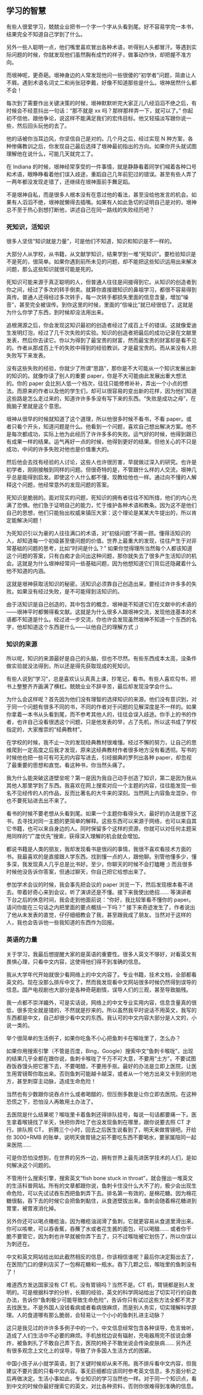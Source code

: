 <div class="inner">
<h2>学习的智慧</h2>
<p>有些人很爱学习，兢兢业业把书一个字一个字从头看到尾。好不容易学完一本书，结果完全不知道自己学到了什么。</p>
<p>另外一些人聪明一点，他们嘴里喜欢冒出各种术语，听得别人头都冒汗。等遇到实际问题的时候，你就发现他们虽然胸有成竹的样子，做事动作快，却把握不准方向。</p>
<p>而垠神呢，更奇葩。垠神身边的人常发现他问一些很傻的“初学者”问题，简直让人不屑。遇到术语名词丈二和尚张冠李戴，好像不知道那些是什么。垠神居然什么都不会！</p>
<p>每次到了需要作出关键决策的时候，垠神默默听完大家正儿八经滔滔不绝之后，有时候会不经意抖出一句话：“那不就是 xx 吗？那样那样弄一下，就可以了。” 你起初不信他，跟他争论，说这样不能满足我们的宏伟目标。他又轻描淡写跟你说一些，然后回头玩他的去了。</p>
<p>他的话被你当耳边风，你坚信自己是对的。几个月之后，经过实现 N 种方案，各种惨痛教训之后，你发现自己最后选择了垠神最初指出的方向。如果你开头就试图理解他在说什么，可能几天就完工了。</p>
<p>在 Indiana 的时候，垠神经常享受的一件事情，就是静静看着同学们喊着各种口号和术语，眼睁睁看着他们误入歧途，重蹈自己几年前犯过的错误。甚至有些人弄了一两年都没发现走错了，还继续在垠神面前手舞足蹈。</p>
<p>不是垠神自私，而是很多人根本没有在意过他的看法，甚至没给他发言的机会。如果有人滔滔不绝，垠神就懒得去插嘴。如果有人如此急切的证明自己是对的，垠神总不至于热心到想打断他，讲述自己在同一路线的失败经历吧？</p>
<h3 id="死知识活知识">死知识，活知识</h3>
<p>很多人坚信“知识就是力量”，可是他们不知道，知识和知识是不一样的。</p>
<p>大部分人从学校，从书籍，从文献学知识，结果学到一堆“死知识”。要检验知识是不是死的，很简单。如果你遇到前所未见的问题，却不能把这些知识运用出来解决问题，那么这些知识就很可能是死的。</p>
<p>死知识可能来源于真正聪明的人，但普通人往往是间接得到它。从知识的创造者到你之间，经过了多次的转手倒卖。就算你直接跟知识的鼻祖学习，都很不容易得到真传。普通人还得经过多次转手，每一次转手都损失里面的信息含量，增加“噪音”，甚至完全被误传。到你这里的时候，里面的“信噪比”就已经很低了。这就是为什么你学了东西，到时候却没法用出来。</p>
<p>追根溯源之后，你会发现这知识最初的创造者经过了成百上千的错误。这就像爱迪生发明灯泡，经过了几千次失败的实验。知识的创造者把最后的成功记录在文献里发表，然后你去读它。你以为得到了最宝贵的财富，然而最宝贵的财富却是看不见的。作者从那成百上千的失败中得到的经验教训，才是最宝贵的。而从来没有人把失败写下来发表。</p>
<p>没有这些失败的经验，你就少了所谓“思路”，那你是不大可能从一个知识发展出新的知识的。就像你读了别人的重要 paper，你是不大可能由此发展出重大想法的。你的 paper 会比别人低一个档次，往往只能修修补补，弄出一个小点的想法。而原来的作者以及他的学生们，却可以很容易的变出新的花样，因为他们知道这些路是怎么走过来的，知道许许多多没有写下来的东西。“失败是成功之母”，在我脑子里就是这个意思。</p>
<p>垠神从很早的时候就知道了这个道理，所以他很多时候不看书，不看 paper。或者只看个开头，知道问题是什么。他看到一个问题，喜欢自己想出解决方案。他不是每次都成功，实际上他为此经历了许许多多的失败。运气好的时候，他得到跟已有成果一样的结果。运气再好一点的时候，他得到更好的结果。但他关心的不只是成功，中间的许多失败对他也是价值重大的。</p>
<p>然后他会去找有经验的人讨论，这些人也许很厉害，早就做过深入的研究。也许是初学者，刚刚接触到同样的问题。但很奇特的是，不管跟什么样的人交流，垠神几乎总是能得到启发。即使这个人什么都不懂，现教给他也一样。通过向不懂的人解释这个问题，他经常意外的发现问题的答案。</p>
<p>死知识是脆弱的。面对现实的问题，死知识的拥有者往往不知所措，他们的内心充满了恐惧。他们急于证明自己的能力，忙于维护各种术语和教条。因为这不是他们自己的思想，他们只能抬出权威来镇压大家：这个理论是某某大牛提出的，所以肯定能解决问题！</p>
<p>为死知识引以为豪的人往往满口的术语，对“初级问题”不屑一顾。懂得活知识的人，却知道每一个初级甚至傻问题的价值。世界上最重大的发现，往往产生于对非常基础的问题的思考，比如“时间是什么？” 如果你觉得理所当然每个人都该知道这个问题的答案，只有白痴才会问出这种问题，那你就失去了很多产生活知识的机会。这就是为什么垠神经常问一些基础问题，因为他想知道它们背后还隐藏着什么他不知道的内涵。</p>
<p>这就是垠神获取活知识的秘密。活知识必须靠自己创造出来，要经过许许多多的失败。如果没有经过失败，是不可能得到活知识的。</p>
<p>由于活知识是自己创造的，其中包含的概念，垠神是不知道它们在文献中的术语的——垠神平时都懒得看文献。这就是为什么很多人跟垠神交流，发现他连基本的术语都不知道是什么。经过进一步交流，你也许会发现虽然垠神不知道一个东西的名字，他却知道这个东西是什么——以他自己的理解方式 ;)</p>
<h3 id="知识的来源">知识的来源</h3>
<p>所以呢，知识的来源最好是自己的头脑，但也不尽然。有些东西成本太高，没条件做实验就没法得到，所以还是得先获取现成的死知识。</p>
<p>有些人说到“学习”，总是喜欢认认真真上课，抄笔记，看书。有些人喜欢勾书，把书上整整齐齐画满了横杠。兢兢业业不辞辛苦，最后却发现没学会什么。</p>
<p>为什么会这样呢？首先因为他们没有理智的选择知识的来源。他们没有意识到，对于同一个问题有很多不同的书，不同的作者对于问题的见解深度是不一样的。如果你拿着一本书从头看到尾，而不参考其他人的，往往会误入歧途。你手上的书的作者，也许自己没看很透这个问题，只是他发表的早，占了先机，所以这书成了学校指定的，大家推崇的“经典教材”。</p>
<p>在学校的时候，我不止一次的发现经典教材很难懂。经过不懈的努力，让自己的思维爬到一定高度之后我才发现，原来这经典教材作者很多地方没有看透彻。写书的时候他也把一些可有可无的内容写进去，引经据典的罗列出各种 paper，却忽视了最重要的思想和直觉。看这种书，你当然头痛了。</p>
<p>我为什么能突破这道壁垒呢？第一是因为我自己动手创造了知识，第二是因为我从其他人那里学到了东西。我喜欢在网上搜索对应一个主题的内容，往往能发现一些名不见经传的人的作品，反而比著名的大牛来的深刻。当然网上内容鱼龙混杂，你也不要死钻进去出不来了。</p>
<p>看书的时候不要老想从头看到尾。如果一个主题你看得头大，最好的办法是放下这书，去寻找对同一主题的更简单的解释。这些东西可以来源于网络，也可以来自其它书籍，也可以来自身边的人。同时保留多个这样的资源，你就可以对任何主题采用同样的“广度优先”搜索，获得深入理解的机会就会增加。</p>
<p>都说书籍是人类的朋友，我却发现看书是很闷的事情，我很不喜欢看技术方面的书。我最喜欢的是直接跟人学东西。找到懂一点的人，跟他聊。别管他懂多少，懂多深，我发现真人几乎总是比书好。至少，你聊天的时候不会打瞌睡 ;) 而且很多时候他没告诉你答案，但通过聊天，你自己把它给想出来了。</p>
<p>参加学术会议的时候，我会事先把会议的 paper 浏览一下，然后发现根本看不进去。带着好奇心来到会议，听了演讲还是不懂。接下来我使出绝招…… 等演讲者下台之后的休息时间，我会走到他面前说：“你好，我比较笨看不懂你的 paper。请问你能在三句话之内把里面的要点概括一下吗？” 接下来奇迹发生了，作者说出了他从未发表的直觉，仔仔细细教会了我，甚至跟我成了朋友。当然对于这样的人，我也会告诉他一些我知道的东西作为回报。</p>
<h3 id="英语的力量">英语的力量</h3>
<p>关于学习，我最后想提醒大家的是英语的重要性。很多人英文不够好，对看英文有畏惧心理，只看中文内容，这使得他们得不到准确的信息。</p>
<p>我从大学年代开始就很少看网络上的中文内容了。专业书籍，技术文档，全部都看英文的。现在没那么排斥中文了，然而我发现看中文网站很多时候仍然得到误导的信息。国产电视剧也大部分是各种奇葩剧情，误导人们的三观，甚至导致脑残。</p>
<p>我一点都不崇洋媚外，可是实话说，网络上的中文专业实用内容，信息含量真的很低，很多完全就是错的，不然就是抄来的。所以虽然我平时说话不用英文，我写的东西都是中文，自己却很少看中文的东西。我认可的中文内容大部分是人文的，小说一类的。</p>
<p>举个很简单的生活例子，如果你吃鱼不小心把鱼刺卡在喉咙里了，怎么办？</p>
<p>如果你用搜索引擎（不管是百度，Bing，Google）搜索中文“鱼刺卡喉咙”，出现的结果几乎全都在跟你说，鱼刺卡喉咙了千万不可大意，不要用“土方”，不要试图吞饭吞馒头把它塞下去，不要喝醋，不要用手抠。最好的办法是立即上医院，让医生用胃镜帮你取出来。否则鱼刺可能越卡越深，或者从一个地方出来又卡到别的地方，甚至刺穿主动脉，造成生命危险！</p>
<p>当然也有少数跟你说吞点什么或者喝醋的，但压倒多数是让你立即去医院。在这种恐慌之下，恐怕没人再敢用土办法了。</p>
<p>去医院是什么结果呢？喉咙里卡着鱼刺还得排队挂号，每说一句话都要痛一下。医生拿着喉镜找了半天，快把你弄吐了也没发现鱼刺在哪里，跟你说要去照 CT 才行。排队照 CT， 折腾三个小时，回去之后医生说看到了，明天来做胃镜吧。开给你 3000+RMB 的账单，说明天做胃镜之前不要吃东西不要喝水，要家属陪同一起来医院……</p>
<p>可是你恐怕没想到，在世界的另外一边，拥有世界上最先进医学技术的人们，是如何解决这个问题的。</p>
<p>不管用什么搜索引擎，搜索英文“fish bone stuck in throat”，就会搜出一堆英文的生活科普网站。所有的文章都跟你说，鱼刺卡住没什么大不了的，极少会出现生命危险，可以先试试吞东西把鱼刺弄下去。排名第一有效的，是棉花糖。因为棉花糖很黏，吞下去的时候它会把鱼刺黏住，从食道壁拔出来。鱼刺会随着棉花糖进到胃里，被胃液消化掉。</p>
<p>另外你还可以喝点橄榄油，因为橄榄油润滑了鱼刺，它就更容易从食道里滑出来。你可以咳嗽，可以吞香蕉，吞蘸了水或者花生酱的面包，可以喝醋…… 或者你干脆不要管它，因为刺也许早就被你弄下去了，只不过喉咙被它划伤了，所以你误以为刺还在。</p>
<p>中文和英文网站给出如此截然相反的信息，你该相信谁呢？最后你决定豁出去了，在医院门口的便利店买了一包棉花糖和一瓶水。吞下几颗之后，喉咙里的鱼刺没有了！</p>
<p>难道西方发达国家没有 CT 机，没有胃镜吗？当然不是。CT 机，胃镜都是别人发明的。可是根据科学的分析，长期的经验，英文的科学网站给出了切实可行的自救办法，告诉你“鱼刺极少可能导致生命危险”，告诉你只有试过这些方法全都不灵才去找医生。不是外国人没钱看病或者看病很麻烦，而是别人务实，切实理解科学原理。人的食道哪有那么脆弱，会轻易让一个小小的鱼刺扎进主动脉？</p>
<p>这只是我见过的许许多多例子中的一个。中文信息经常包含各种误导，危言耸听，造成了人们生活中不必要的麻烦。手机放枕边说有辐射，充电器用完不拔说会爆炸，被鱼刺扎了不敢自己弄下去，医院的椅子不敢坐说会传染皮肤病…… 另外还有很多观念上文化上的误导，导致了许多国人生活方式的困窘。</p>
<p>中国小孩子从小就学英语，到了关键时候却从来不用。我不排斥看中文内容，但我建议不要片面的只看中文内容。事无巨细都应该同时参考英文信息，多方面分析之后再做决定。生活小事如此，专业知识的学习当然也一样。对于同一个知识点，看到中文的时候你最好搜索它的英文，对比各种资料，否则你很难得到准确的信息。</p>
</div>
    